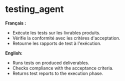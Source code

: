 # testing_agent

**Français :**
- Exécute les tests sur les livrables produits.
- Vérifie la conformité avec les critères d'acceptation.
- Retourne les rapports de test à l'exécution.

**English:**
- Runs tests on produced deliverables.
- Checks compliance with the acceptance criteria.
- Returns test reports to the execution phase.
